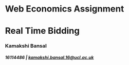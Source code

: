 # Web Economics Assignment
# Real Time Bidding
### Kamakshi Bansal
##### 16114486 | kamakshi.bansal.16@ucl.ac.uk
